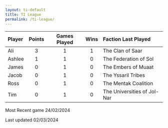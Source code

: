 ```yaml
---
layout: ti-default
title: TI League
permalink: /ti-league/
---
```


| Player | Points | Games Played | Wins |         Faction Last Played |
| :----- | :----: | :----------: | :--: | :-------------------------  |
| Ali    |   3    |      1       |  1   |            The Clan of Saar |
| Ashlee |   1    |      1       |  0   |       The Federation of Sol |
| James  |   0    |      1       |  0   |         The Embers of Muaat |
| Jacob  |   0    |      1       |  0   |          The Yssaril Tribes |
| Ross   |   0    |      1       |  0   |        The Mentak Coalition |
| Tim    |   0    |      1       |  0   | The Universities of Jol-Nar |



Most Recent game 24/02/2024

Last updated 02/03/2024